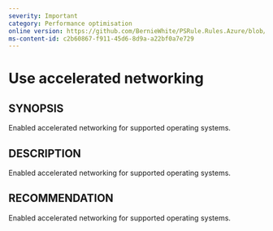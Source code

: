 ```yaml
---
severity: Important
category: Performance optimisation
online version: https://github.com/BernieWhite/PSRule.Rules.Azure/blob/master/docs/rules/en/Azure.VM.AcceleratedNetworking.md
ms-content-id: c2b60867-f911-45d6-8d9a-a22bf0a7e729
---
```


# Use accelerated networking

## SYNOPSIS

Enabled accelerated networking for supported operating systems.

## DESCRIPTION

Enabled accelerated networking for supported operating systems.

## RECOMMENDATION

Enabled accelerated networking for supported operating systems.
